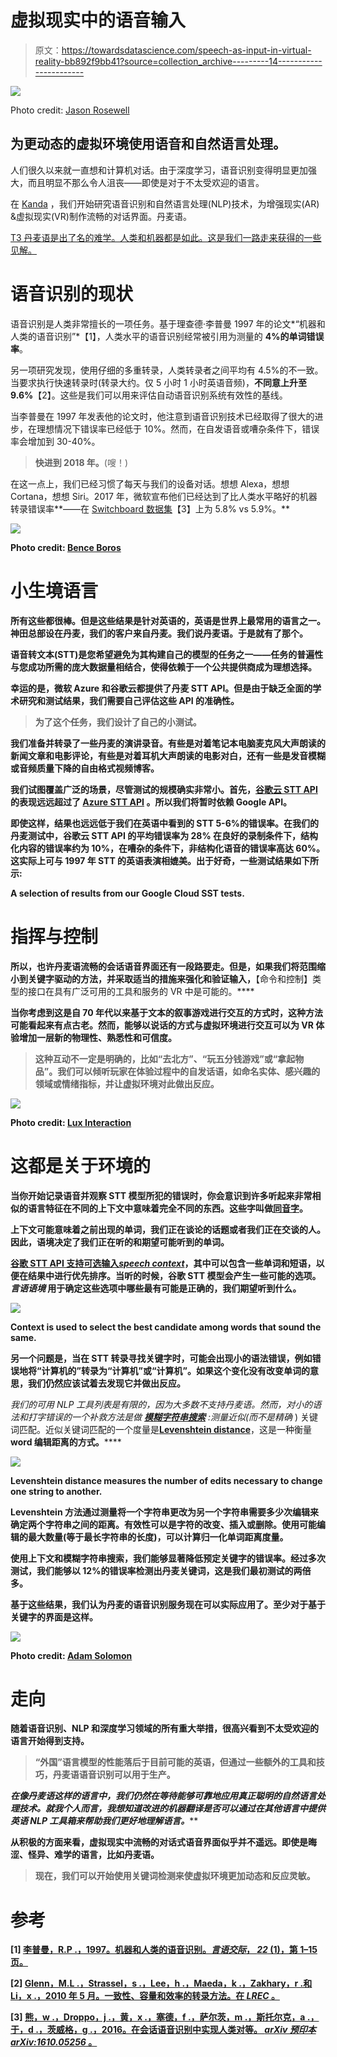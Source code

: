 # 虚拟现实中的语音输入

> 原文：<https://towardsdatascience.com/speech-as-input-in-virtual-reality-bb892f9bb41?source=collection_archive---------14----------------------->

![](img/74de66398795c038e56140dbd5240d68.png)

Photo credit: [Jason Rosewell](https://unsplash.com/@jasonrosewell?utm_source=medium&utm_medium=referral)

## 为更动态的虚拟环境使用语音和自然语言处理。

人们很久以来就一直想和计算机对话。由于深度学习，语音识别变得明显更加强大，而且明显不那么令人沮丧——即使是对于不太受欢迎的语言。

在 [Kanda](https://www.kanda.dk/) ，我们开始研究语音识别和自然语言处理(NLP)技术，为增强现实(AR) &虚拟现实(VR)制作流畅的对话界面。丹麦语。

[T3 丹麦语是出了名的难学。人类和机器都是如此。这是我们一路走来获得的一些见解。](https://www.youtube.com/watch?v=s-mOy8VUEBk)

# 语音识别的现状

语音识别是人类非常擅长的一项任务。基于理查德·李普曼 1997 年的论文*“机器和人类的语音识别”*【1】，人类水平的语音识别经常被引用为测量的 **4%的单词错误率**。

另一项研究发现，使用仔细的多重转录，人类转录者之间平均有 4.5%的不一致。当要求执行快速转录时(转录大约。仅 5 小时 1 小时英语音频)，**不同意上升至 9.6%**【2】。这些是我们可以用来评估自动语音识别系统有效性的基线。

当李普曼在 1997 年发表他的论文时，他注意到语音识别技术已经取得了很大的进步，在理想情况下错误率已经低于 10%。然而，在自发语音或嘈杂条件下，错误率会增加到 30-40%。

> **快进到 2018 年。**(嗖！)

在这一点上，我们已经习惯了每天与我们的设备对话。想想 Alexa，想想 Cortana，想想 Siri。2017 年，微软宣布他们已经达到了比人类水平略好的机器转录错误率**——在 [Switchboard 数据集](https://www.isip.piconepress.com/projects/switchboard/)【3】上为 5.8% vs 5.9%。**

**![](img/8cc7195418027254a658a27fd12b8318.png)**

**Photo credit: [Bence Boros](https://unsplash.com/@benceboros?utm_source=medium&utm_medium=referral)**

# **小生境语言**

**所有这些都很棒。但是这些结果是针对英语的，英语是世界上最常用的语言之一。神田总部设在丹麦，我们的客户来自丹麦。我们说丹麦语。于是就有了那个。**

**语音转文本(STT)是您希望避免为其构建自己的模型的任务之一——任务的普遍性与您成功所需的庞大数据量相结合，使得依赖于一个公共提供商成为理想选择。**

**幸运的是，微软 Azure 和谷歌云都提供了丹麦 STT API。但是由于缺乏全面的学术研究和测试结果，我们需要自己评估这些 API 的准确性。**

> **为了这个任务，我们设计了自己的小测试。**

**我们准备并转录了一些丹麦的演讲录音。有些是对着笔记本电脑麦克风大声朗读的新闻文章和电影评论，有些是对着耳机大声朗读的电影对白，还有一些是发音模糊或音频质量下降的自由格式视频博客。**

**我们试图覆盖广泛的场景，尽管测试的规模确实非常小。首先，[谷歌云 STT API](https://cloud.google.com/speech-to-text/) 的表现远远超过了 [Azure STT API](https://azure.microsoft.com/en-us/services/cognitive-services/speech-to-text/) 。所以我们将暂时依赖 Google API。**

**即使这样，结果也远远低于我们在英语中看到的 STT 5-6%的错误率。**在我们的丹麦测试中，谷歌云 STT API 的平均错误率为 28%** 在良好的录制条件下，结构化内容的错误率约为 10%，在嘈杂的条件下，非结构化语音的错误率高达 60%。这实际上可与 1997 年 STT 的英语表演相媲美。出于好奇，一些测试结果如下所示:**

**A selection of results from our Google Cloud SST tests.**

# **指挥与控制**

**所以，也许丹麦语流畅的会话语音界面还有一段路要走。但是，如果我们将范围缩小到关键字驱动的方法，并采取适当的措施来强化和验证输入，**【命令和控制】类型的接口在具有广泛可用的工具和服务的 VR 中是可能的。****

****当你考虑到这是自 70 年代以来基于文本的叙事游戏进行交互的方式时，这种方法可能看起来有点古老。然而，能够以说话的方式与虚拟环境进行交互可以为 VR 体验增加一层新的物理性、熟悉性和可信度。****

> ****这种互动不一定是明确的，比如“去北方”、“玩五分钱游戏”或“拿起物品”。我们可以倾听玩家在体验过程中的自发话语，如命名实体、感兴趣的领域或情绪指标，并让虚拟环境对此做出反应。****

****![](img/a3dd078799a155bf534cc1ee7bbf605e.png)****

****Photo credit: [Lux Interaction](https://unsplash.com/@luxinteraction?utm_source=medium&utm_medium=referral)****

# ****这都是关于环境的****

****当你开始记录语音并观察 STT 模型所犯的错误时，你会意识到许多听起来非常相似的语言特征在不同的上下文中意味着完全不同的东西。这些字叫做[同音字](https://www.youtube.com/watch?v=oUa4FqVn2pA)。****

****上下文可能意味着之前出现的单词，我们正在谈论的话题或者我们正在交谈的人。因此，语境决定了我们正在听的和期望可能听到的单词。****

****[谷歌 STT API 支持可选输入***speech context***](https://cloud.google.com/speech-to-text/docs/reference/rest/v1/RecognitionConfig#SpeechContext)，其中可以包含一些单词和短语，以便在结果中进行优先排序。当听的时候，谷歌 STT 模型会产生一些可能的选项。 ***言语语境*** 用于确定这些选项中哪些最有可能是正确的，**我们期望听到什么。******

****![](img/8916603af7fe394ad4b57f5a6e5d5dc3.png)****

****Context is used to select the best candidate among words that sound the same.****

****另一个问题是，当在 STT 转录寻找关键字时，可能会出现小的语法错误，例如错误地将“计算机的”转录为“计算机”或“计算机”。如果这个变化没有改变单词的意思，我们仍然应该试着去发现它并做出反应。****

****我们的可用 NLP 工具列表是有限的，因为大多数不支持丹麦语。然而，对小的语法和打字错误的一个补救方法是做 [**模糊字符串搜索**](https://en.wikipedia.org/wiki/Approximate_string_matching) :测量*近似*(而不是*精确* ) 关键词匹配。近似关键词匹配的一个度量是[**Levenshtein distance**](https://en.wikipedia.org/wiki/Levenshtein_distance)，这是一种衡量 **word 编辑距离的方式。******

****![](img/0d95adcb2e6cd44f2b0aed9f00aeecf1.png)****

****Levenshtein distance measures the number of edits necessary to change one string to another.****

****Levenshtein 方法通过测量将一个字符串更改为另一个字符串需要多少次编辑来确定两个字符串之间的距离。有效性可以是字符的改变、插入或删除。使用可能编辑的最大数量(等于最长字符串的长度)，可以计算归一化单词距离度量。****

****使用上下文和模糊字符串搜索，我们能够显著降低预定关键字的错误率。经过多次测试，**我们能够以 12%的错误率检测出丹麦关键词**，这是我们最初测试的两倍多。****

****基于这些结果，我们认为丹麦的语音识别服务现在可以实际应用了。至少对于基于关键字的界面是这样。****

****![](img/9c6fdeb92933f720bd6fb48b7affbedb.png)****

****Photo credit: [Adam Solomon](https://unsplash.com/@solomac?utm_source=medium&utm_medium=referral)****

# ****走向****

****随着语音识别、NLP 和深度学习领域的所有重大举措，很高兴看到不太受欢迎的语言开始得到支持。****

> ****“外国”语言模型的性能落后于目前可能的英语，但通过一些额外的工具和技巧，**丹麦语语音识别可以用于生产。******

****在像丹麦语这样的语言中，我们仍然在等待能够可靠地应用真正聪明的自然语言处理技术*。就我个人而言，我想知道改进的机器翻译是否可以通过在其他语言中提供英语 NLP 工具箱来帮助我们更好地理解语言。*****

****从积极的方面来看，虚拟现实中流畅的对话式语音界面似乎并不遥远。即使是晦涩、怪异、难学的语言，比如丹麦语。****

> ******现在，我们可以开始使用关键词检测来使虚拟环境更加动态和反应灵敏。******

# ****参考****

****[1] [李普曼，R.P .，1997。机器和人类的语音识别。*言语交际*， *22* (1)，第 1–15 页。](https://www.sciencedirect.com/science/article/abs/pii/S0167639397000216)****

****[2] [Glenn，M.L .，Strassel，s .，Lee，h .，Maeda，k .，Zakhary，r .和 Li，x .，2010 年 5 月。一致性、容量和效率的转录方法。在 *LREC* 。](https://www.researchgate.net/publication/220746404_Transcription_Methods_for_Consistency_Volume_and_Efficiency)****

****[3] [熊，w .，Droppo，j .，黄，x .，塞德，f .，萨尔茨，m .，斯托尔克，a .，于，d .，茨威格，g .，2016。在会话语音识别中实现人类对等。 *arXiv 预印本 arXiv:1610.05256* 。](https://arxiv.org/abs/1610.05256)****